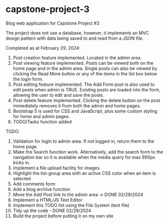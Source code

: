 # capstone-project-3
Blog web application for Capstone Project #3

The project does not use a database, however, it implements an MVC design pattern with data being saved to and read from a JSON file.

Completed as at February 29, 2024:
1. Post creation feature implemented. Located in the admin area.
2. Post viewing feature implemented. Posts can be viewed both on the home page and in the admin area. Single posts can also be viewed by clicking the Read More button or any of the items in the list box below the login form.
3. Post editing feature implemented. The Add Form post is also used to edit posts when admin is TRUE. Existing posts are loaded into the form, allowing the user to edit and save the posts.
4. Post delete feature implemented. Clicking the delete button on the post immediately removes it from both the admin and home pages.
5. Bootstrap 5 is used for CSS and JavaScript, plus some custom styling for home and admin pages.
6. TODO/Tasks function added

TODO: 
1. Validation for login to admin area. If not logged in, return them to the home page.
2. Make the Search function work. Alternatively, add the search form to the navigation bar so it is available when the media query for max 990px kicks in.
3. Implement a file upload facility for images
4. Highlight the list-group area with an active CSS color when an item is selected
5. Add comments form
7. Add a blog archive function
8. Move the Add Post link to the admin area -> DONE 02/29/2024
9. Implement a HTML/JS Text Editor
10. Implement this TODO list using the File System (text file)
11. Tidy up the code - DONE 02/29/2024
12. Build the project before putting it on my own site
